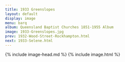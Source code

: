```yaml
---
title: 1933 Greenslopes
layout: default
display: image
menu: barq
album: Queensland Baptist Churches 1851-1955 Album
image: 1933-Greenslopes.jpg
prev: 1932-Wood-Street-Rockhampton.html
next: 1933-Selene.html
---
```

{% include image-head.md %}
{% include image.html %}